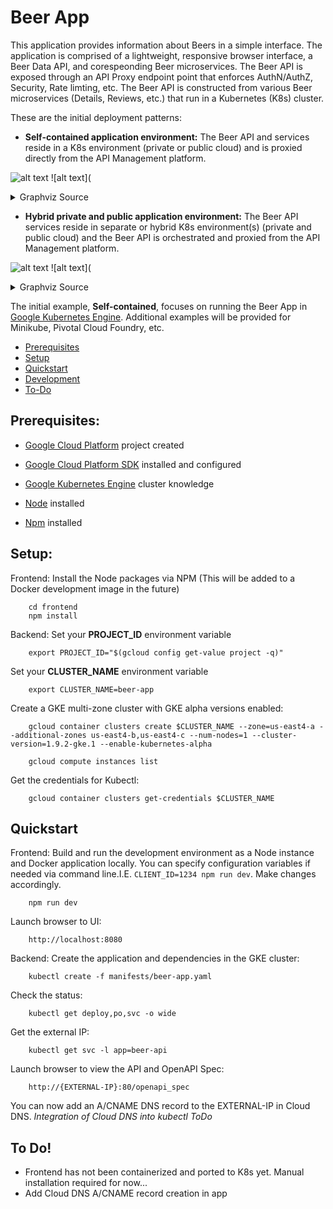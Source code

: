 # Beer App
This application provides information about Beers in a simple interface. The application is comprised of a lightweight, responsive browser interface, a Beer Data API, and corespeonding Beer microservices. The Beer API is exposed through an API Proxy endpoint point that enforces AuthN/AuthZ, Security, Rate limting, etc. The Beer API is constructed from various Beer microservices (Details, Reviews, etc.) that run in a Kubernetes (K8s) cluster. 

These are the initial deployment patterns:

* **Self-contained application environment:** The Beer API and services reside in a K8s environment (private or public cloud) and is proxied directly from the API Management platform.

![alt text](https://g.gravizo.com/svg?%20digraph%20G%20{%20rankdir=LR;%20edge%20[dir=both];%20{rank=same;%20idp,%20proxy};%20{rank=same;%20};%20subgraph%20cluster_ms%20{%20api;%20ms1;%20ms2;%20db1;%20db2;%20label=%22private/public%22;%20}%20client%20[label=%22client%22,%20shape=box];%20idp%20[label=%22identity%22];%20proxy%20[label=%22proxy%22];%20api%20[label=%22api%22];%20ms1%20[label=%22service%22];%20ms2%20[label=%22service%22];%20db1%20[label=%22data%22,%20shape=box];%20db2%20[label=%22data%22,%20shape=box];%20spacing%20[label=%22%22,%20style=invisible];%20client%20-%3E%20proxy;%20proxy%20-%3E%20idp%20[style=dotted,%20dir=none];%20proxy%20-%3E%20api%20[style=dotted,%20dir=none];%20api%20-%3E%20ms1%20[style=dotted,%20dir=none];%20api%20-%3E%20ms2%20[style=dotted,%20dir=none];%20ms1%20-%3E%20db1%20[style=dotted,%20dir=none];%20ms2%20-%3E%20db2%20[style=dotted,%20dir=none];%20})
![alt text](
<details>
  <summary>Graphviz Source</summary>
  <pre><code>
![alt text]('https://g.gravizo.com/svg?
  digraph G {
    rankdir=LR;
    edge [dir=both];
    {rank=same; idp, proxy};
    {rank=same; };

    subgraph cluster_ms {
      api; ms1; ms2; db1; db2;
      label="private/public";
    }

    client [label="client", shape=box];
    idp [label="identity"];
    proxy [label="proxy"];
    api [label="api"];
    ms1 [label="service"];
    ms2 [label="service"];
    db1  [label="data", shape=box];
    db2  [label="data", shape=box];

    spacing [label="", style=invisible];
    client -> proxy;
    proxy -> idp [style=dotted, dir=none];
    proxy -> api [style=dotted, dir=none];
    api -> ms1 [style=dotted, dir=none];
    api -> ms2 [style=dotted, dir=none];
    ms1 -> db1 [style=dotted, dir=none];
    ms2 -> db2 [style=dotted,  dir=none];
  }
  </pre></code>
</details>

* **Hybrid private and public application environment:** The Beer API services reside in separate or hybrid K8s environment(s) (private and public cloud) and the Beer API is orchestrated and proxied from the API Management platform.

![alt text](https://g.gravizo.com/svg?%20digraph%20G%20{%20rankdir=LR;%20edge%20[dir=both];%20{rank=same;%20idp,%20proxy};%20{rank=same;%20};%20subgraph%20cluster_ms1%20{%20ms1;%20db1;%20label=%22public%22;%20}%20subgraph%20cluster_ms2%20{%20ms2;%20db2;%20label=%22private%22;%20}%20client%20[label=%22client%22,%20shape=box];%20idp%20[label=%22identity%22];%20proxy%20[label=%22proxy%22];%20ms1%20[label=%22service%22];%20ms2%20[label=%22service%22];%20db1%20[label=%22data%22,%20shape=box];%20db2%20[label=%22data%22,%20shape=box];%20spacing%20[label=%22%22,%20style=invisible];%20client%20-%3E%20proxy;%20proxy%20-%3E%20idp%20[style=dotted,%20dir=none];%20proxy%20-%3E%20ms1%20[style=dotted,%20dir=none];%20proxy%20-%3E%20ms2%20[style=dotted,%20dir=none];%20ms1%20-%3E%20db1%20[style=dotted,%20dir=none];%20ms2%20-%3E%20db2%20[style=dotted,%20dir=none];%20})
![alt text](
<details>
  <summary>Graphviz Source</summary>
  <pre><code>
![alt text]('https://g.gravizo.com/svg?
  digraph G {
    rankdir=LR;
    edge [dir=both];
    {rank=same; idp, proxy};
    {rank=same; };

    subgraph cluster_ms1 {
      ms1; db1;
      label="public";
    }

    subgraph cluster_ms2 {
      ms2; db2;
      label="private";
    }

    client [label="client", shape=box];
    idp [label="identity"];
    proxy [label="proxy"];
    ms1 [label="service"];
    ms2 [label="service"];
    db1  [label="data", shape=box];
    db2  [label="data", shape=box];
 
    spacing [label="", style=invisible];
    client -> proxy;
    proxy -> idp [style=dotted, dir=none];
    proxy -> ms1 [style=dotted, dir=none];
    proxy -> ms2 [style=dotted, dir=none];
    ms1 -> db1 [style=dotted, dir=none];
    ms2 -> db2 [style=dotted,  dir=none];
  }
  </pre></code>
</details>


The initial example, **Self-contained**, focuses on running the Beer App in [Google Kubernetes Engine](https://cloud.google.com/kubernetes-engine/). Additional examples will be provided for Minikube, Pivotal Cloud Foundry, etc. 

* [Prerequisites](#prerequisites)
* [Setup](#setup)
* [Quickstart](#quickstart)
* [Development](DEVELOPMENT.md)
* [To-Do](#todo)


## <a name="prerequisites"></a>Prerequisites:
* [Google Cloud Platform](https://cloud.google.com/) project created
* [Google Cloud Platform SDK](https://cloud.google.com/sdk/) installed and configured
* [Google Kubernetes Engine](https://cloud.google.com/kubernetes-engine/) cluster knowledge

* [Node](https://nodejs.org/en/) installed
* [Npm](https://www.npmjs.com/) installed


## <a name="setup"></a>Setup:
Frontend:
Install the Node packages via NPM (This will be added to a Docker development image in the future)

        cd frontend
        npm install

Backend:
Set your **PROJECT_ID** environment variable

        export PROJECT_ID="$(gcloud config get-value project -q)"

Set your **CLUSTER_NAME** environment variable

        export CLUSTER_NAME=beer-app

Create a GKE multi-zone cluster with GKE alpha versions enabled:

        gcloud container clusters create $CLUSTER_NAME --zone=us-east4-a --additional-zones us-east4-b,us-east4-c --num-nodes=1 --cluster-version=1.9.2-gke.1 --enable-kubernetes-alpha

        gcloud compute instances list

Get the credentials for Kubectl:

        gcloud container clusters get-credentials $CLUSTER_NAME


## <a name="quickstart">Quickstart</a>
Frontend:
Build and run the development environment as a Node instance and Docker application locally. You can specify configuration variables if needed via command line.I.E. `CLIENT_ID=1234 npm run dev`. Make changes accordingly.

        npm run dev

Launch browser to UI:

        http://localhost:8080

Backend:
Create the application and dependencies in the GKE cluster:

        kubectl create -f manifests/beer-app.yaml

Check the status:

        kubectl get deploy,po,svc -o wide

Get the external IP:

        kubectl get svc -l app=beer-api

Launch browser to view the API and OpenAPI Spec:

        http://{EXTERNAL-IP}:80/openapi_spec

You can now add an A/CNAME DNS record to the EXTERNAL-IP in Cloud DNS. _Integration of Cloud DNS into kubectl ToDo_


## <a name="todo">To Do!</a>
* Frontend has not been containerized and ported to K8s yet. Manual installation required for now...
* Add Cloud DNS A/CNAME record creation in app 
